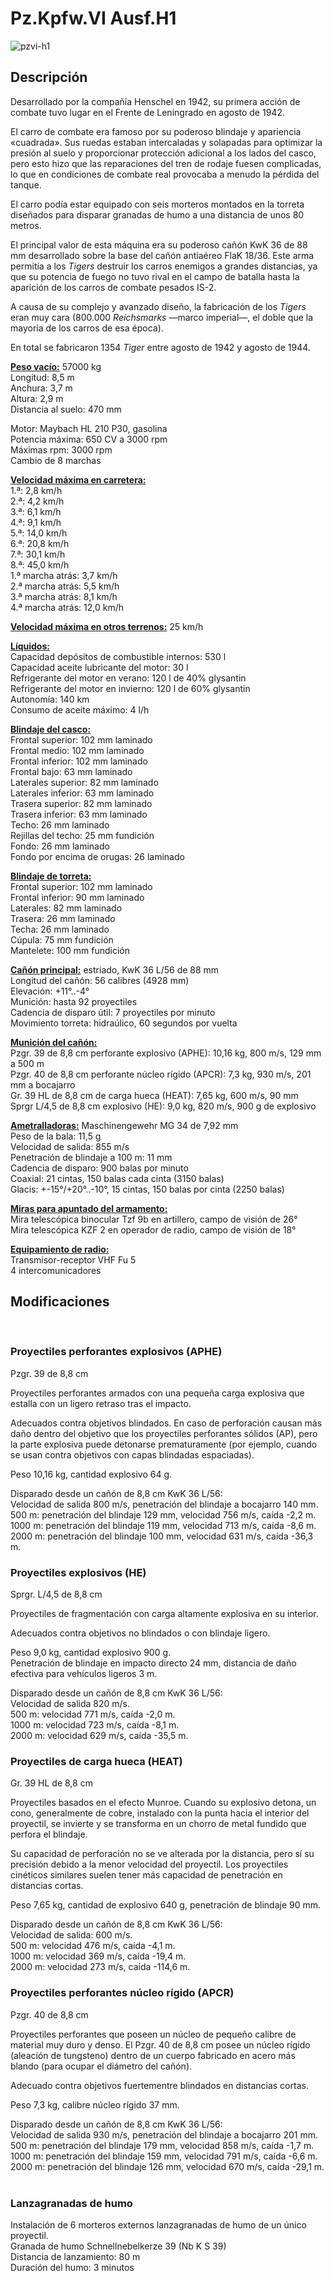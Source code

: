 # Pz.Kpfw.VI Ausf.H1  
  
![pzvi-h1](../images/pzvi-h1.png)  
  
## Descripción  
  
Desarrollado por la compañía Henschel en 1942, su primera acción de combate tuvo lugar en el Frente de Leningrado en agosto de 1942.  
  
El carro de combate era famoso por su poderoso blindaje y apariencia «cuadrada». Sus ruedas estaban intercaladas y solapadas para optimizar la presión al suelo y proporcionar protección adicional a los lados del casco, pero esto hizo que las reparaciones del tren de rodaje fuesen complicadas, lo que en condiciones de combate real provocaba a menudo la pérdida del tanque.  
  
El carro podía estar equipado con seis morteros montados en la torreta diseñados para disparar granadas de humo a una distancia de unos 80 metros.  
  
El principal valor de esta máquina era su poderoso cañón KwK 36 de 88 mm desarrollado sobre la base del cañón antiaéreo FlaK 18/36. Este arma permitía a los <i>Tigers</i> destruir los carros enemigos a grandes distancias, ya que su potencia de fuego no tuvo rival en el campo de batalla hasta la aparición de los carros de combate pesados IS-2.  
  
A causa de su complejo y avanzado diseño, la fabricación de los <i>Tigers</i> eran muy cara (800.000 <i>Reichsmarks</i> —marco imperial—, el doble que la mayoría de los carros de esa época).   
  
En total se fabricaron 1354 <i>Tiger</i> entre agosto de 1942 y agosto de 1944.  
  
<b><u>Peso vacío:</u></b> 57000 kg  
Longitud: 8,5 m  
Anchura: 3,7 m  
Altura: 2,9 m  
Distancia al suelo: 470 mm  
  
Motor: Maybach HL 210 P30, gasolina  
Potencia máxima: 650 CV a 3000 rpm  
Máximas rpm: 3000 rpm  
Cambio de 8 marchas  
  
<b><u>Velocidad máxima en carretera:</u></b>  
1.ª: 2,8 km/h  
2.ª: 4,2 km/h  
3.ª: 6,1 km/h  
4.ª: 9,1 km/h  
5.ª: 14,0 km/h  
6.ª: 20,8 km/h  
7.ª: 30,1 km/h  
8.ª: 45,0 km/h  
1.ª marcha atrás: 3,7 km/h  
2.ª marcha atrás: 5,5 km/h  
3.ª marcha atrás: 8,1 km/h  
4.ª marcha atrás: 12,0 km/h  
  
<b><u>Velocidad máxima en otros terrenos:</u></b> 25 km/h  
  
<b><u>Líquidos:</u></b>  
Capacidad depósitos de combustible internos: 530 l  
Capacidad aceite lubricante del motor: 30 l  
Refrigerante del motor en verano: 120 l de 40% glysantin  
Refrigerante del motor en invierno: 120 l de 60% glysantin  
Autonomía: 140 km  
Consumo de aceite máximo: 4 l/h  
  
<b><u>Blindaje del casco:</u></b>  
Frontal superior: 102 mm laminado  
Frontal medio: 102 mm laminado  
Frontal inferior: 102 mm laminado  
Frontal bajo: 63 mm laminado  
Laterales superior: 82 mm laminado  
Laterales inferior: 63 mm laminado  
Trasera superior: 82 mm laminado  
Trasera inferior: 63 mm laminado  
Techo: 26 mm laminado  
Rejillas del techo: 25 mm fundición  
Fondo: 26 mm laminado  
Fondo por encima de orugas: 26 laminado  
  
<b><u>Blindaje de torreta:</u></b>  
Frontal superior: 102 mm laminado  
Frontal inferior: 90 mm laminado  
Laterales: 82 mm laminado  
Trasera: 26 mm laminado  
Techa: 26 mm laminado  
Cúpula: 75 mm fundición  
Mantelete: 100 mm fundición  
  
<b><u>Cañón principal:</u></b> estriado, KwK 36 L/56 de 88 mm  
Longitud del cañón: 56 calibres (4928 mm)  
Elevación: +11°..-4°  
Munición: hasta 92 proyectiles  
Cadencia de disparo útil: 7 proyectiles por minuto  
Movimiento torreta: hidraúlico, 60 segundos por vuelta  
  
<b><u>Munición del cañón:</u></b>  
Pzgr. 39 de 8,8 cm perforante explosivo (APHE): 10,16 kg, 800 m/s, 129 mm a 500 m  
Pzgr. 40 de 8,8 cm perforante núcleo rígido (APCR): 7,3 kg, 930 m/s, 201 mm a bocajarro  
Gr. 39 HL de 8,8 cm de carga hueca (HEAT): 7,65 kg, 600 m/s, 90 mm  
Sprgr L/4,5 de 8,8 cm explosivo (HE): 9,0 kg, 820 m/s, 900 g de explosivo  
  
<b><u>Ametralladoras:</u></b> Maschinengewehr MG 34 de 7,92 mm  
Peso de la bala: 11,5 g  
Velocidad de salida: 855 m/s  
Penetración de blindaje a 100 m: 11 mm  
Cadencia de disparo: 900 balas por minuto  
Coaxial: 21 cintas, 150 balas cada cinta (3150 balas)  
Glacis: +-15°/+20°..-10°, 15 cintas, 150 balas por cinta (2250 balas)  
  
<b><u>Miras para apuntado del armamento:</u></b>  
Mira telescópica binocular Tzf 9b en artillero, campo de visión de 26°  
Mira telescópica KZF 2 en operador de radio, campo de visión de 18°  
  
<b><u>Equipamiento de radio:</u></b>  
Transmisor-receptor VHF Fu 5  
4 intercomunicadores  
  
  
## Modificaciones  
  ﻿
  
### Proyectiles perforantes explosivos (APHE)  
  
Pzgr. 39 de 8,8 cm  
  
Proyectiles perforantes armados con una pequeña carga explosiva que estalla con un ligero retraso tras el impacto.  
  
Adecuados contra objetivos blindados. En caso de perforación causan más daño dentro del objetivo que los proyectiles perforantes sólidos (AP), pero la parte explosiva puede detonarse prematuramente (por ejemplo, cuando se usan contra objetivos con capas blindadas espaciadas).  
  
Peso 10,16 kg, cantidad explosivo 64 g.  
  
Disparado desde un cañón de 8,8 cm KwK 36 L/56:  
Velocidad de salida 800 m/s, penetración del blindaje a bocajarro 140 mm.  
500 m: penetración del blindaje 129 mm, velocidad 756 m/s, caída -2,2 m.  
1000 m: penetración del blindaje 119 mm, velocidad 713 m/s, caída -8,6 m.  
2000 m: penetración del blindaje 100 mm, velocidad 631 m/s, caída -36,3 m.  ﻿
  
### Proyectiles explosivos (HE)  
  
Sprgr. L/4,5 de 8,8 cm  
  
Proyectiles de fragmentación con carga altamente explosiva en su interior.  
  
Adecuados contra objetivos no blindados o con blindaje ligero.  
  
Peso 9,0 kg, cantidad explosivo 900 g.  
Penetración de blindaje en impacto directo 24 mm, distancia de daño efectiva para vehículos ligeros 3 m.  
  
Disparado desde un cañón de 8,8 cm KwK 36 L/56:  
Velocidad de salida 820 m/s.  
500 m: velocidad 771 m/s, caída -2,0 m.  
1000 m: velocidad 723 m/s, caída -8,1 m.  
2000 m: velocidad 629 m/s, caída -35,5 m.  ﻿
  
### Proyectiles de carga hueca (HEAT)  
  
Gr. 39 HL de 8,8 cm  
  
Proyectiles basados en el efecto Munroe. Cuando su explosivo detona, un cono, generalmente de cobre, instalado con la punta hacia el interior del proyectil, se invierte y se transforma en un chorro de metal fundido que perfora el blindaje.  
  
Su capacidad de perforación no se ve alterada por la distancia, pero sí su precisión debido a la menor velocidad del proyectil. Los proyectiles cinéticos similares suelen tener más capacidad de penetración en distancias cortas.  
  
Peso 7,65 kg, cantidad de explosivo 640 g, penetración de blindaje 90 mm.  
  
Disparado desde un cañón de 8,8 cm KwK 36 L/56:  
Velocidad de salida: 600 m/s.  
500 m: velocidad 476 m/s, caída -4,1 m.  
1000 m: velocidad 369 m/s, caída -19,4 m.  
2000 m: velocidad 273 m/s, caída -114,6 m.  ﻿
  
### Proyectiles perforantes núcleo rígido (APCR)  
  
Pzgr. 40 de 8,8 cm  
  
Proyectiles perforantes que poseen un núcleo de pequeño calibre de material muy duro y denso. El Pzgr. 40 de 8,8 cm posee un núcleo rígido (aleación de tungsteno) dentro de un cuerpo fabricado en acero más blando (para ocupar el diámetro del cañón).  
  
Adecuado contra objetivos fuertementre blindados en distancias cortas.  
  
Peso 7,3 kg, calibre núcleo rígido 37 mm.  
  
Disparado desde un cañón de 8,8 cm KwK 36 L/56:  
Velocidad de salida 930 m/s, penetración del blindaje a bocajarro 201 mm.  
500 m: penetración del blindaje 179 mm, velocidad 858 m/s, caída -1,7 m.  
1000 m: penetración del blindaje 159 mm, velocidad 791 m/s, caída -6,6 m.  
2000 m: penetración del blindaje 126 mm, velocidad 670 m/s, caída -29,1 m.  ﻿
  
### Lanzagranadas de humo  
  
Instalación de 6 morteros externos lanzagranadas de humo de un único proyectil.  
Granada de humo Schnellnebelkerze 39 (Nb K S 39)  
Distancia de lanzamiento: 80 m  
Duración del humo: 3 minutos  